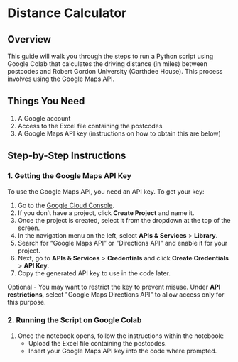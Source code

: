 # Distance Calculator 

## Overview

This guide will walk you through the steps to run a Python script using Google Colab that calculates the driving distance (in miles) between postcodes and Robert Gordon University (Garthdee House). This process involves using the Google Maps API.

## Things You Need

1. A Google account
2. Access to the Excel file containing the postcodes
3. A Google Maps API key (instructions on how to obtain this are below)

## Step-by-Step Instructions

### 1. Getting the Google Maps API Key

To use the Google Maps API, you need an API key. To get your key:

1. Go to the [Google Cloud Console](https://console.cloud.google.com/).
2. If you don’t have a project, click **Create Project** and name it.
3. Once the project is created, select it from the dropdown at the top of the screen.
4. In the navigation menu on the left, select **APIs & Services** > **Library**.
5. Search for “Google Maps API” or "Directions API" and enable it for your project.
6. Next, go to **APIs & Services** > **Credentials** and click **Create Credentials** > **API Key**.
7. Copy the generated API key to use in the code later.
   
Optional - You may want to restrict the key to prevent misuse. Under **API restrictions**, select "Google Maps Directions API" to allow access only for this purpose.


### 2. Running the Script on Google Colab

1. Once the notebook opens, follow the instructions within the notebook:
   - Upload the Excel file containing the postcodes.
   - Insert your Google Maps API key into the code where prompted.
